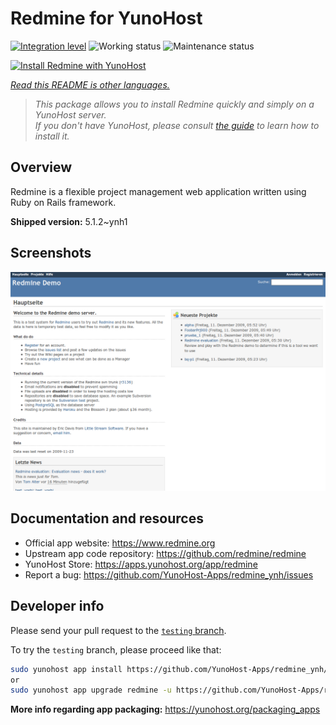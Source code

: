 <!--
N.B.: This README was automatically generated by <https://github.com/YunoHost/apps/tree/master/tools/readme_generator>
It shall NOT be edited by hand.
-->

# Redmine for YunoHost

[![Integration level](https://dash.yunohost.org/integration/redmine.svg)](https://dash.yunohost.org/appci/app/redmine) ![Working status](https://ci-apps.yunohost.org/ci/badges/redmine.status.svg) ![Maintenance status](https://ci-apps.yunohost.org/ci/badges/redmine.maintain.svg)

[![Install Redmine with YunoHost](https://install-app.yunohost.org/install-with-yunohost.svg)](https://install-app.yunohost.org/?app=redmine)

*[Read this README is other languages.](./ALL_README.md)*

> *This package allows you to install Redmine quickly and simply on a YunoHost server.*  
> *If you don't have YunoHost, please consult [the guide](https://yunohost.org/install) to learn how to install it.*

## Overview

Redmine is a flexible project management web application written using Ruby on Rails framework.


**Shipped version:** 5.1.2~ynh1

## Screenshots

![Screenshot of Redmine](./doc/screenshots/Redmine-demo.png)

## Documentation and resources

- Official app website: <https://www.redmine.org>
- Upstream app code repository: <https://github.com/redmine/redmine>
- YunoHost Store: <https://apps.yunohost.org/app/redmine>
- Report a bug: <https://github.com/YunoHost-Apps/redmine_ynh/issues>

## Developer info

Please send your pull request to the [`testing` branch](https://github.com/YunoHost-Apps/redmine_ynh/tree/testing).

To try the `testing` branch, please proceed like that:

```bash
sudo yunohost app install https://github.com/YunoHost-Apps/redmine_ynh/tree/testing --debug
or
sudo yunohost app upgrade redmine -u https://github.com/YunoHost-Apps/redmine_ynh/tree/testing --debug
```

**More info regarding app packaging:** <https://yunohost.org/packaging_apps>

